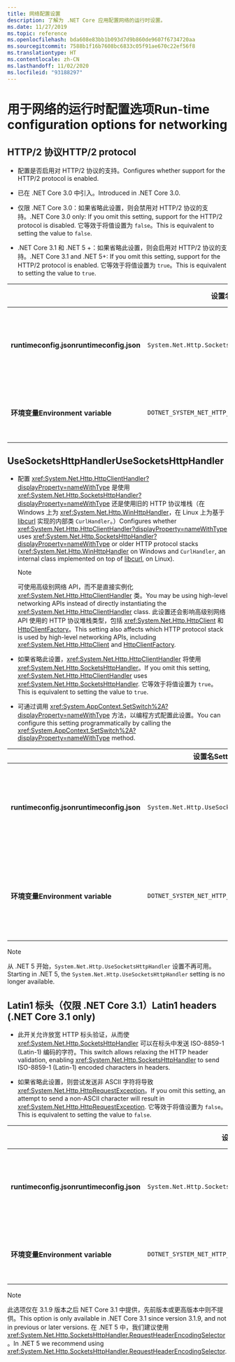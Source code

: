 ```yaml
---
title: 网络配置设置
description: 了解为 .NET Core 应用配置网络的运行时设置。
ms.date: 11/27/2019
ms.topic: reference
ms.openlocfilehash: bda608e83bb1b093d7d9b860de9607f6734720aa
ms.sourcegitcommit: 7588b1f16b7608bc6833c05f91ae670c22ef56f8
ms.translationtype: HT
ms.contentlocale: zh-CN
ms.lasthandoff: 11/02/2020
ms.locfileid: "93188297"
---
```

# <a name="run-time-configuration-options-for-networking"></a><span data-ttu-id="59f29-103">用于网络的运行时配置选项</span><span class="sxs-lookup"><span data-stu-id="59f29-103">Run-time configuration options for networking</span></span>

## <a name="http2-protocol"></a><span data-ttu-id="59f29-104">HTTP/2 协议</span><span class="sxs-lookup"><span data-stu-id="59f29-104">HTTP/2 protocol</span></span>

- <span data-ttu-id="59f29-105">配置是否启用对 HTTP/2 协议的支持。</span><span class="sxs-lookup"><span data-stu-id="59f29-105">Configures whether support for the HTTP/2 protocol is enabled.</span></span>

- <span data-ttu-id="59f29-106">已在 .NET Core 3.0 中引入。</span><span class="sxs-lookup"><span data-stu-id="59f29-106">Introduced in .NET Core 3.0.</span></span>

- <span data-ttu-id="59f29-107">仅限 .NET Core 3.0：如果省略此设置，则会禁用对 HTTP/2 协议的支持。</span><span class="sxs-lookup"><span data-stu-id="59f29-107">.NET Core 3.0 only: If you omit this setting, support for the HTTP/2 protocol is disabled.</span></span> <span data-ttu-id="59f29-108">它等效于将值设置为 `false`。</span><span class="sxs-lookup"><span data-stu-id="59f29-108">This is equivalent to setting the value to `false`.</span></span>

- <span data-ttu-id="59f29-109">.NET Core 3.1 和 .NET 5 +：如果省略此设置，则会启用对 HTTP/2 协议的支持。</span><span class="sxs-lookup"><span data-stu-id="59f29-109">.NET Core 3.1 and .NET 5+: If you omit this setting, support for the HTTP/2 protocol is enabled.</span></span> <span data-ttu-id="59f29-110">它等效于将值设置为 `true`。</span><span class="sxs-lookup"><span data-stu-id="59f29-110">This is equivalent to setting the value to `true`.</span></span>

| | <span data-ttu-id="59f29-111">设置名</span><span class="sxs-lookup"><span data-stu-id="59f29-111">Setting name</span></span> | <span data-ttu-id="59f29-112">值</span><span class="sxs-lookup"><span data-stu-id="59f29-112">Values</span></span> |
| - | - | - |
| <span data-ttu-id="59f29-113">**runtimeconfig.json**</span><span class="sxs-lookup"><span data-stu-id="59f29-113">**runtimeconfig.json**</span></span> | `System.Net.Http.SocketsHttpHandler.Http2Support` | <span data-ttu-id="59f29-114">`false` - 禁用</span><span class="sxs-lookup"><span data-stu-id="59f29-114">`false` - disabled</span></span><br/><span data-ttu-id="59f29-115">`true` - 启用</span><span class="sxs-lookup"><span data-stu-id="59f29-115">`true` - enabled</span></span> |
| <span data-ttu-id="59f29-116">**环境变量**</span><span class="sxs-lookup"><span data-stu-id="59f29-116">**Environment variable**</span></span> | `DOTNET_SYSTEM_NET_HTTP_SOCKETSHTTPHANDLER_HTTP2SUPPORT` | <span data-ttu-id="59f29-117">`0` - 禁用</span><span class="sxs-lookup"><span data-stu-id="59f29-117">`0` - disabled</span></span><br/><span data-ttu-id="59f29-118">`1` - 启用</span><span class="sxs-lookup"><span data-stu-id="59f29-118">`1` - enabled</span></span> |

## <a name="usesocketshttphandler"></a><span data-ttu-id="59f29-119">UseSocketsHttpHandler</span><span class="sxs-lookup"><span data-stu-id="59f29-119">UseSocketsHttpHandler</span></span>

- <span data-ttu-id="59f29-120">配置 <xref:System.Net.Http.HttpClientHandler?displayProperty=nameWithType> 是使用 <xref:System.Net.Http.SocketsHttpHandler?displayProperty=nameWithType> 还是使用旧的 HTTP 协议堆栈（在 Windows 上为 <xref:System.Net.Http.WinHttpHandler>，在 Linux 上为基于 [libcurl](https://curl.haxx.se/libcurl/) 实现的内部类 `CurlHandler`。）</span><span class="sxs-lookup"><span data-stu-id="59f29-120">Configures whether <xref:System.Net.Http.HttpClientHandler?displayProperty=nameWithType> uses <xref:System.Net.Http.SocketsHttpHandler?displayProperty=nameWithType> or older HTTP protocol stacks (<xref:System.Net.Http.WinHttpHandler> on Windows and `CurlHandler`, an internal class implemented on top of [libcurl](https://curl.haxx.se/libcurl/), on Linux).</span></span>

  > [!NOTE]
  > <span data-ttu-id="59f29-121">可使用高级别网络 API，而不是直接实例化 <xref:System.Net.Http.HttpClientHandler> 类。</span><span class="sxs-lookup"><span data-stu-id="59f29-121">You may be using high-level networking APIs instead of directly instantiating the <xref:System.Net.Http.HttpClientHandler> class.</span></span> <span data-ttu-id="59f29-122">此设置还会影响高级别网络 API 使用的 HTTP 协议堆栈类型，包括 <xref:System.Net.Http.HttpClient> 和 [HttpClientFactory](/previous-versions/aspnet/hh995280(v=vs.118))。</span><span class="sxs-lookup"><span data-stu-id="59f29-122">This setting also affects which HTTP protocol stack is used by high-level networking APIs, including <xref:System.Net.Http.HttpClient> and [HttpClientFactory](/previous-versions/aspnet/hh995280(v=vs.118)).</span></span>

- <span data-ttu-id="59f29-123">如果省略此设置，<xref:System.Net.Http.HttpClientHandler> 将使用 <xref:System.Net.Http.SocketsHttpHandler>。</span><span class="sxs-lookup"><span data-stu-id="59f29-123">If you omit this setting, <xref:System.Net.Http.HttpClientHandler> uses <xref:System.Net.Http.SocketsHttpHandler>.</span></span> <span data-ttu-id="59f29-124">它等效于将值设置为 `true`。</span><span class="sxs-lookup"><span data-stu-id="59f29-124">This is equivalent to setting the value to `true`.</span></span>

- <span data-ttu-id="59f29-125">可通过调用 <xref:System.AppContext.SetSwitch%2A?displayProperty=nameWithType> 方法，以编程方式配置此设置。</span><span class="sxs-lookup"><span data-stu-id="59f29-125">You can configure this setting programmatically by calling the <xref:System.AppContext.SetSwitch%2A?displayProperty=nameWithType> method.</span></span>

| | <span data-ttu-id="59f29-126">设置名</span><span class="sxs-lookup"><span data-stu-id="59f29-126">Setting name</span></span> | <span data-ttu-id="59f29-127">值</span><span class="sxs-lookup"><span data-stu-id="59f29-127">Values</span></span> |
| - | - | - |
| <span data-ttu-id="59f29-128">**runtimeconfig.json**</span><span class="sxs-lookup"><span data-stu-id="59f29-128">**runtimeconfig.json**</span></span> | `System.Net.Http.UseSocketsHttpHandler` | <span data-ttu-id="59f29-129">`true` - 允许使用 <xref:System.Net.Http.SocketsHttpHandler></span><span class="sxs-lookup"><span data-stu-id="59f29-129">`true` - enables the use of <xref:System.Net.Http.SocketsHttpHandler></span></span><br/><span data-ttu-id="59f29-130">`false` - 允许使用 Windows 上的 <xref:System.Net.Http.WinHttpHandler> 或 Linux 上的 [libcurl](https://curl.haxx.se/libcurl/)</span><span class="sxs-lookup"><span data-stu-id="59f29-130">`false` - enables the use of <xref:System.Net.Http.WinHttpHandler> on Windows or [libcurl](https://curl.haxx.se/libcurl/) on Linux</span></span> |
| <span data-ttu-id="59f29-131">**环境变量**</span><span class="sxs-lookup"><span data-stu-id="59f29-131">**Environment variable**</span></span> | `DOTNET_SYSTEM_NET_HTTP_USESOCKETSHTTPHANDLER` | <span data-ttu-id="59f29-132">`1` - 允许使用 <xref:System.Net.Http.SocketsHttpHandler></span><span class="sxs-lookup"><span data-stu-id="59f29-132">`1` - enables the use of <xref:System.Net.Http.SocketsHttpHandler></span></span><br/><span data-ttu-id="59f29-133">`0` - 允许使用 Windows 上的 <xref:System.Net.Http.WinHttpHandler> 或 Linux 上的 [libcurl](https://curl.haxx.se/libcurl/)</span><span class="sxs-lookup"><span data-stu-id="59f29-133">`0` - enables the use of <xref:System.Net.Http.WinHttpHandler> on Windows or [libcurl](https://curl.haxx.se/libcurl/) on Linux</span></span> |

> [!NOTE]
> <span data-ttu-id="59f29-134">从 .NET 5 开始，`System.Net.Http.UseSocketsHttpHandler` 设置不再可用。</span><span class="sxs-lookup"><span data-stu-id="59f29-134">Starting in .NET 5, the `System.Net.Http.UseSocketsHttpHandler` setting is no longer available.</span></span>

## <a name="latin1-headers-net-core-31-only"></a><span data-ttu-id="59f29-135">Latin1 标头（仅限 .NET Core 3.1）</span><span class="sxs-lookup"><span data-stu-id="59f29-135">Latin1 headers (.NET Core 3.1 only)</span></span>

- <span data-ttu-id="59f29-136">此开关允许放宽 HTTP 标头验证，从而使 <xref:System.Net.Http.SocketsHttpHandler> 可以在标头中发送 ISO-8859-1 (Latin-1) 编码的字符。</span><span class="sxs-lookup"><span data-stu-id="59f29-136">This switch allows relaxing the HTTP header validation, enabling <xref:System.Net.Http.SocketsHttpHandler> to send ISO-8859-1 (Latin-1) encoded characters in headers.</span></span>

- <span data-ttu-id="59f29-137">如果省略此设置，则尝试发送非 ASCII 字符将导致 <xref:System.Net.Http.HttpRequestException>。</span><span class="sxs-lookup"><span data-stu-id="59f29-137">If you omit this setting, an attempt to send a non-ASCII character will result in <xref:System.Net.Http.HttpRequestException>.</span></span> <span data-ttu-id="59f29-138">它等效于将值设置为 `false`。</span><span class="sxs-lookup"><span data-stu-id="59f29-138">This is equivalent to setting the value to `false`.</span></span>

| | <span data-ttu-id="59f29-139">设置名</span><span class="sxs-lookup"><span data-stu-id="59f29-139">Setting name</span></span> | <span data-ttu-id="59f29-140">值</span><span class="sxs-lookup"><span data-stu-id="59f29-140">Values</span></span> |
| - | - | - |
| <span data-ttu-id="59f29-141">**runtimeconfig.json**</span><span class="sxs-lookup"><span data-stu-id="59f29-141">**runtimeconfig.json**</span></span> | `System.Net.Http.SocketsHttpHandler.AllowLatin1Headers` | <span data-ttu-id="59f29-142">`false` - 禁用</span><span class="sxs-lookup"><span data-stu-id="59f29-142">`false` - disabled</span></span><br/><span data-ttu-id="59f29-143">`true` - 启用</span><span class="sxs-lookup"><span data-stu-id="59f29-143">`true` - enabled</span></span> |
| <span data-ttu-id="59f29-144">**环境变量**</span><span class="sxs-lookup"><span data-stu-id="59f29-144">**Environment variable**</span></span> | `DOTNET_SYSTEM_NET_HTTP_SOCKETSHTTPHANDLER_ALLOWLATIN1HEADERS` | <span data-ttu-id="59f29-145">`0` - 禁用</span><span class="sxs-lookup"><span data-stu-id="59f29-145">`0` - disabled</span></span><br/><span data-ttu-id="59f29-146">`1` - 启用</span><span class="sxs-lookup"><span data-stu-id="59f29-146">`1` - enabled</span></span> |

> [!NOTE]
> <span data-ttu-id="59f29-147">此选项仅在 3.1.9 版本之后 NET Core 3.1 中提供，先前版本或更高版本中则不提供。</span><span class="sxs-lookup"><span data-stu-id="59f29-147">This option is only available in .NET Core 3.1 since version 3.1.9, and not in previous or later versions.</span></span> <span data-ttu-id="59f29-148">在 .NET 5 中，我们建议使用 <xref:System.Net.Http.SocketsHttpHandler.RequestHeaderEncodingSelector>。</span><span class="sxs-lookup"><span data-stu-id="59f29-148">In .NET 5 we recommend using <xref:System.Net.Http.SocketsHttpHandler.RequestHeaderEncodingSelector>.</span></span>
